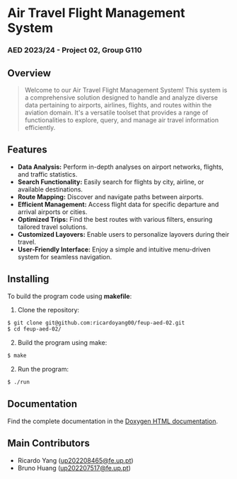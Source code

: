 # Air Travel Flight Management System
### AED 2023/24 - Project 02, Group G110

## Overview
> Welcome to our Air Travel Flight Management System! This system is a comprehensive
solution designed to handle and analyze diverse data pertaining to airports, airlines,
flights, and routes within the aviation domain. It's a versatile toolset that provides
a range of functionalities to explore, query, and manage air travel information efficiently.

## Features
- **Data Analysis:** Perform in-depth analyses on airport networks, flights, and traffic statistics.
- **Search Functionality:** Easily search for flights by city, airline, or available destinations.
- **Route Mapping:** Discover and navigate paths between airports.
- **Efficient Management:** Access flight data for specific departure and arrival airports or cities.
- **Optimized Trips:** Find the best routes with various filters, ensuring tailored travel solutions.
- **Customized Layovers:** Enable users to personalize layovers during their travel.
- **User-Friendly Interface:** Enjoy a simple and intuitive menu-driven system for seamless navigation.

## Installing
To build the program code using **makefile**:

1. Clone the repository:
```bash
$ git clone git@github.com:ricardoyang00/feup-aed-02.git
$ cd feup-aed-02/
```

2. Build the program using make:
```bash
$ make
```

2. Run the program:
```bash
$ ./run
```

## Documentation
Find the complete documentation in the [Doxygen HTML documentation](docs/documentation/html/index.html).

## Main Contributors
- Ricardo Yang (up202208465@fe.up.pt)
- Bruno Huang (up202207517@fe.up.pt)

